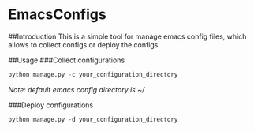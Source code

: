 # EmacsConfigs

##Introduction
This is a simple tool for manage emacs config files, which allows to collect configs or deploy the configs.

##Usage
###Collect configurations
```python
python manage.py -c your_configuration_directory
```
*Note: default emacs config directory is ~/*

###Deploy configurations
```python
python manage.py -d your_configuration_directory

```
